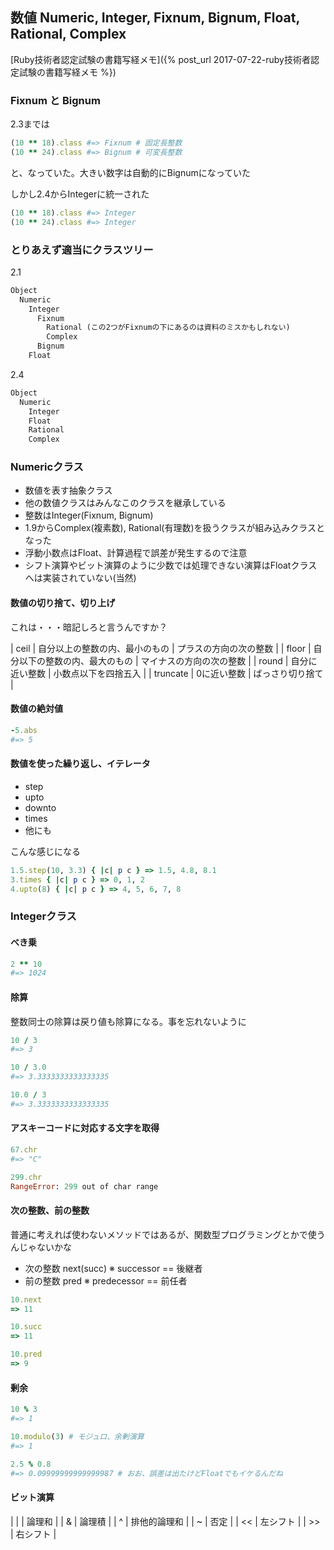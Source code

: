 ## 数値 Numeric, Integer, Fixnum, Bignum, Float, Rational, Complex

[Ruby技術者認定試験の書籍写経メモ]({% post_url 2017-07-22-ruby技術者認定試験の書籍写経メモ %})

### Fixnum と Bignum

2.3までは

```ruby
(10 ** 18).class #=> Fixnum # 固定長整数
(10 ** 24).class #=> Bignum # 可変長整数
```

と、なっていた。大きい数字は自動的にBignumになっていた

しかし2.4からIntegerに統一された

```ruby
(10 ** 18).class #=> Integer
(10 ** 24).class #=> Integer
```

### とりあえず適当にクラスツリー

2.1

```txt
Object
  Numeric
    Integer
      Fixnum
        Rational (この2つがFixnumの下にあるのは資料のミスかもしれない)
        Complex
      Bignum
    Float
```

2.4

```txt
Object
  Numeric
    Integer
    Float
    Rational
    Complex
```

### Numericクラス

- 数値を表す抽象クラス
- 他の数値クラスはみんなこのクラスを継承している
- 整数はInteger(Fixnum, Bignum)
- 1.9からComplex(複素数), Rational(有理数)を扱うクラスが組み込みクラスとなった
- 浮動小数点はFloat、計算過程で誤差が発生するので注意
- シフト演算やビット演算のように少数では処理できない演算はFloatクラスへは実装されていない(当然)

#### 数値の切り捨て、切り上げ

これは・・・暗記しろと言うんですか？

| ceil     | 自分以上の整数の内、最小のもの | プラスの方向の次の整数   |
| floor    | 自分以下の整数の内、最大のもの | マイナスの方向の次の整数 |
| round    | 自分に近い整数                 | 小数点以下を四捨五入     |
| truncate | 0に近い整数                    | ばっさり切り捨て         |

#### 数値の絶対値

```ruby
-5.abs
#=> 5
```

#### 数値を使った繰り返し、イテレータ

- step
- upto
- downto
- times
- 他にも

こんな感じになる

```ruby
1.5.step(10, 3.3) { |c| p c } => 1.5, 4.8, 8.1
3.times { |c| p c } => 0, 1, 2
4.upto(8) { |c| p c } => 4, 5, 6, 7, 8
```

### Integerクラス

#### べき乗

```ruby
2 ** 10
#=> 1024
```

#### 除算

整数同士の除算は戻り値も除算になる。事を忘れないように

```ruby
10 / 3
#=> 3

10 / 3.0
#=> 3.3333333333333335

10.0 / 3
#=> 3.3333333333333335
```

#### アスキーコードに対応する文字を取得

```ruby
67.chr
#=> "C"

299.chr
RangeError: 299 out of char range
```

#### 次の整数、前の整数

普通に考えれば使わないメソッドではあるが、関数型プログラミングとかで使うんじゃないかな

- 次の整数 next(succ) ※ successor == 後継者
- 前の整数 pred ※ predecessor == 前任者

```ruby
10.next
=> 11

10.succ
=> 11

10.pred
=> 9
```

#### 剰余

```ruby
10 % 3
#=> 1

10.modulo(3) # モジュロ、余剰演算
#=> 1

2.5 % 0.8
#=> 0.09999999999999987 # おお、誤差は出たけどFloatでもイケるんだね
```

#### ビット演算

| \| | 論理和       |
| &  | 論理積       |
| ^  | 排他的論理和 |
| ~  | 否定         |
| << | 左シフト     |
| >> | 右シフト     |
